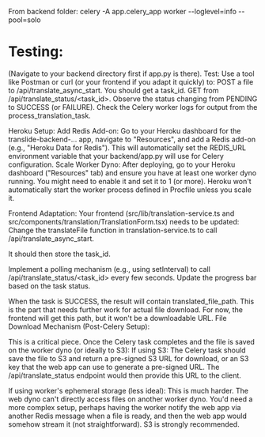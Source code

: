 From backend folder:
celery -A app.celery_app worker --loglevel=info --pool=solo


# Testing:
(Navigate to your backend directory first if app.py is there).
Test: Use a tool like Postman or curl (or your frontend if you adapt it quickly) to:
POST a file to /api/translate_async_start. You should get a task_id.
GET from /api/translate_status/<task_id>. Observe the status changing from PENDING to SUCCESS (or FAILURE).
Check the Celery worker logs for output from the process_translation_task.

Heroku Setup:
Add Redis Add-on: Go to your Heroku dashboard for the translide-backend-... app, navigate to "Resources", and add a Redis add-on (e.g., "Heroku Data for Redis"). This will automatically set the REDIS_URL environment variable that your backend/app.py will use for Celery configuration.
Scale Worker Dyno: After deploying, go to your Heroku dashboard ("Resources" tab) and ensure you have at least one worker dyno running. You might need to enable it and set it to 1 (or more). Heroku won't automatically start the worker process defined in Procfile unless you scale it.

Frontend Adaptation:
Your frontend (src/lib/translation-service.ts and src/components/translation/TranslationForm.tsx) needs to be updated:
Change the translateFile function in translation-service.ts to call /api/translate_async_start.

It should then store the task_id.

Implement a polling mechanism (e.g., using setInterval) to call /api/translate_status/<task_id> every few seconds.
Update the progress bar based on the task status.

When the task is SUCCESS, the result will contain translated_file_path. This is the part that needs further work for actual file download. For now, the frontend will get this path, but it won't be a downloadable URL.
File Download Mechanism (Post-Celery Setup):

This is a critical piece. Once the Celery task completes and the file is saved on the worker dyno (or ideally to S3):
If using S3: The Celery task should save the file to S3 and return a pre-signed S3 URL for download, or an S3 key that the web app can use to generate a pre-signed URL. The /api/translate_status endpoint would then provide this URL to the client.

If using worker's ephemeral storage (less ideal): This is much harder. The web dyno can't directly access files on another worker dyno. You'd need a more complex setup, perhaps having the worker notify the web app via another Redis message when a file is ready, and then the web app would somehow stream it (not straightforward). S3 is strongly recommended.

